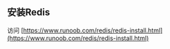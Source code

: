## 安装Redis

访问 [https://www.runoob.com/redis/redis-install.html](https://www.runoob.com/redis/redis-install.html)